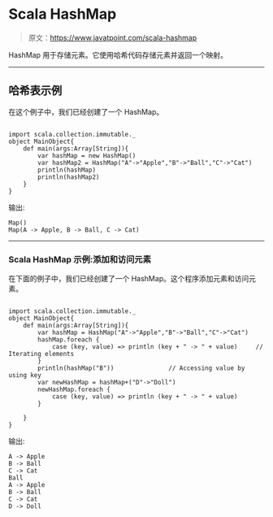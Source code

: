 # Scala HashMap

> 原文：<https://www.javatpoint.com/scala-hashmap>

HashMap 用于存储元素。它使用哈希代码存储元素并返回一个映射。

* * *

## 哈希表示例

在这个例子中，我们已经创建了一个 HashMap。

```

import scala.collection.immutable._
object MainObject{
    def main(args:Array[String]){
        var hashMap = new HashMap()
        var hashMap2 = HashMap("A"->"Apple","B"->"Ball","C"->"Cat")
        println(hashMap)
        println(hashMap2)
    }
}

```

输出:

```
Map()
Map(A -> Apple, B -> Ball, C -> Cat)

```

* * *

### Scala HashMap 示例:添加和访问元素

在下面的例子中，我们已经创建了一个 HashMap。这个程序添加元素和访问元素。

```

import scala.collection.immutable._
object MainObject{
    def main(args:Array[String]){
        var hashMap = HashMap("A"->"Apple","B"->"Ball","C"->"Cat")
        hashMap.foreach {
            case (key, value) => println (key + " -> " + value)		// Iterating elements
        }
        println(hashMap("B"))				// Accessing value by using key
        var newHashMap = hashMap+("D"->"Doll")
        newHashMap.foreach {
            case (key, value) => println (key + " -> " + value)
        }

    }
}

```

输出:

```
A -> Apple
B -> Ball
C -> Cat
Ball
A -> Apple
B -> Ball
C -> Cat
D -> Doll

```